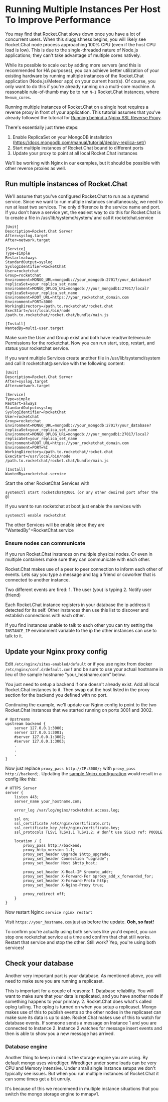 # Running Multiple Instances Per Host To Improve Performance

You may find that Rocket.Chat slows down once you have a lot of concurrent users. When this sluggishness begins,
you will likely see Rocket.Chat node process approaching 100% CPU (even if the host CPU load is low). This is
due to the single-threaded nature of Node.js applications; they can't take advantage of multiple cores natively.

While its possible to scale out by adding more servers (and this is recommended for HA purposes), you can achieve
better utilization of your existing hardware by running multiple instances of the Rocket.Chat application
(Node.js/Meteor app) on your current host(s). Of course, you only want to do this if you're already running on
a multi-core machine. A reasonable rule-of-thumb may be to run `N-1` Rocket.Chat instances, where `N=num_cores`.

Running multiple instances of Rocket.Chat on a single host requires a reverse proxy in front of your application.
This tutorial assumes that you've already followed the tutorial for [Running behind a Nginx SSL Reverse Proxy](https://rocket.chat/docs/installation/manual-installation/configuring-ssl-reverse-proxy).

There's essentially just three steps:

1. Enable ReplicaSet on your MongoDB installation (<https://docs.mongodb.com/manual/tutorial/deploy-replica-set/>)
2. Start multiple instances of Rocket.Chat bound to different ports
3. Update your proxy to point at all local Rocket.Chat instances

We'll be working with Nginx in our examples, but it should be possible with other reverse proxies as well.

## Run multiple instances of Rocket.Chat

We'll assume that you've configured Rocket.Chat to run as a systemd service. Since we want to run multiple instances
simultaneously, we need to run at least two services. The only difference is the service name and port.
If you don't have a service yet, the easiest way to do this for Rocket.Chat is to create a file in /usr/lib/systemd/system/
and call it rocketchat.service

    [Unit]
    Description=Rocket.Chat Server
    After=syslog.target
    After=network.target

    [Service]
    Type=simple
    Restart=always
    StandardOutput=syslog
    SyslogIdentifier=RocketChat
    User=rocketchat
    Group=rocketchat
    Environment=MONGO_URL=mongodb://your_mongodb:27017/your_database?replicaSet=your_replica_set_name
    Environment=MONGO_OPLOG_URL=mongodb://your_mongodb1:27017/local?replicaSet=your_replica_set_name
    Environment=ROOT_URL=https://your_rocketchat_domain.com
    Environment=PORT=3000
    WorkingDirectory=/path.to.rocketchat/rocket.chat
    ExecStart=/usr/local/bin/node /path.to.rocketchat/rocket.chat/bundle/main.js

    [Install]
    WantedBy=multi-user.target

Make sure the User and Group exist and both have read/write/execute Permissions for the rocketchat.
Now you can run start, stop, restart, and status your rocketchat service.

If you want multiple Services create another file in /usr/lib/systemd/system and call it rocketchat@.service with the following content:

    [Unit]
    Description=Rocket.Chat Server
    After=syslog.target
    After=network.target

    [Service]
    Type=simple
    Restart=always
    StandardOutput=syslog
    SyslogIdentifier=RocketChat
    User=rocketchat
    Group=rocketchat
    Environment=MONGO_URL=mongodb://your_mongodb:27017/your_database?replicaSet=your_replica_set_name
    Environment=MONGO_OPLOG_URL=mongodb://your_mongodb1:27017/local?replicaSet=your_replica_set_name
    Environment=ROOT_URL=https://your_rocketchat_domain.com
    Environment=PORT=%I
    WorkingDirectory=/path.to.rocketchat/rocket.chat
    ExecStart=/usr/local/bin/node /path.to.rocketchat/rocket.chat/bundle/main.js

    [Install]
    WantedBy=rocketchat.service

Start the other RocketChat Services with

    systemctl start rocketchat@3001 (or any other desired port after the @)

If you want to run rocketchat at boot just enable the services with

    systemctl enable rocketchat

The other Services will be enable since they are "WantedBy"=RocketChat.service

### Ensure nodes can communicate

If you run Rocket.Chat instances on multiple physical nodes.  Or even in multiple containers make sure they can communicate with each other.

Rocket.Chat makes use of a peer to peer connection to inform each other of events.  Lets say you type a message and tag a friend or coworker that is connected to another instance.

Two different events are fired:
1\. The user (you) is typing
2\. Notify user (friend)

Each Rocket.Chat instance registers in your database the ip address it detected for its self.  Other instances then use this list to discover and establish connections with each other.

If you find instances unable to talk to each other you can try setting the `INSTANCE_IP` environment variable to the ip the other instances can use to talk to it.

## Update your Nginx proxy config

Edit `/etc/nginx/sites-enabled/default` or if you use nginx from docker `/etc/nginx/conf.d/default.conf`
and be sure to use your actual hostname in lieu of the sample hostname "your_hostname.com" below.

You just need to setup a backend if one doesn't already exist. Add all local Rocket.Chat instances to it.
Then swap out the host listed in the proxy section for the backend you defined with no port.

Continuing the example, we'll update our Nginx config to point to the two Rocket.Chat instances
that we started running on ports 3001 and 3002.

    # Upstreams
    upstream backend {
        server 127.0.0.1:3000;
        server 127.0.0.1:3001;
        #server 127.0.0.1:3002;
        #server 127.0.0.1:3003;
        .
        .
        .
    }

Now just replace `proxy_pass http://IP:3000/;` with `proxy_pass http://backend;`.
Updating the [sample Nginx configuration](https://rocket.chat/docs/installation/manual-installation/configuring-ssl-reverse-proxy#running-behind-a-nginx-ssl-reverse-proxy)
would result in a config like this:

    # HTTPS Server
    server {
        listen 443;
        server_name your_hostname.com;

        error_log /var/log/nginx/rocketchat.access.log;

        ssl on;
        ssl_certificate /etc/nginx/certificate.crt;
        ssl_certificate_key /etc/nginx/certificate.key;
        ssl_protocols TLSv1 TLSv1.1 TLSv1.2; # don’t use SSLv3 ref: POODLE

        location / {
            proxy_pass http://backend;
            proxy_http_version 1.1;
            proxy_set_header Upgrade $http_upgrade;
            proxy_set_header Connection "upgrade";
            proxy_set_header Host $http_host;

            proxy_set_header X-Real-IP $remote_addr;
            proxy_set_header X-Forward-For $proxy_add_x_forwarded_for;
            proxy_set_header X-Forward-Proto http;
            proxy_set_header X-Nginx-Proxy true;

            proxy_redirect off;
        }
    }

Now restart Nginx: `service nginx restart`

Visit `https://your_hostname.com` just as before the update. **Ooh, so fast!**

To confirm you're actually using both services like you'd expect, you can stop one rocketchat
service at a time and confirm that chat still works. Restart that service and stop the other.
Still work? Yep, you're using both services!

## Check your database

Another very important part is your database.  As mentioned above, you will need to make sure you are running a replicaset.

This is important for a couple of reasons:
1\. Database reliability.  You will want to make sure that your data is replicated, and you have another node if something happens to your primary.
2\. Rocket.Chat does what's called oplog tailing.  The oplog is turned on when you setup a replicaset.  Mongo makes use of this to publish events so the other nodes in the replicaset can make sure its data is up to date.  Rocket.Chat makes use of this to watch for database events.  If someone sends a message on Instance 1 and you are connected to Instance 2.  Instance 2 watches for message insert events and then is able to show you a new message has arrived.

### Database engine

Another thing to keep in mind is the storage engine you are using.  By default mongo uses wiredtiger.  Wiredtiger under some loads can be very CPU and Memory intensive.  Under small single instance setups we don't typically see issues.  But when you run multiple instances of Rocket.Chat it can some times get a bit unruly.

It's because of this we recommend in multiple instance situations that you switch the mongo storage engine to mmapv1.
